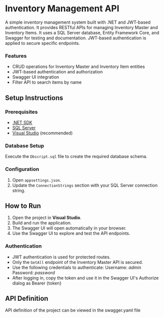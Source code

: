 # Inventory Management API

A simple inventory management system built with .NET and JWT-based authentication. It provides RESTful APIs for managing Inventory Master and Inventory Items.
It uses a SQL Server database, Entity Framework Core, and Swagger for testing and documentation. JWT-based authentication is applied to secure specific endpoints.

### Features

- CRUD operations for Inventory Master and Inventory Item entities
- JWT-based authentication and authorization
- Swagger UI integration
- Filter API to search items by name

## Setup Instructions

### Prerequisites

- [.NET SDK](https://dotnet.microsoft.com/en-us/download)
- [SQL Server](https://www.microsoft.com/en-us/sql-server/)
- [Visual Studio](https://visualstudio.microsoft.com/) (recommended)

### Database Setup

Execute the `Dbscript.sql` file to create the required database schema.

### Configuration

1. Open `appsettings.json`.
2. Update the `ConnectionStrings` section with your SQL Server connection string.


## How to Run

1. Open the project in **Visual Studio**.
2. Build and run the application.
3. The Swagger UI will open automatically in your browser.
4. Use the Swagger UI to explore and test the API endpoints.

### Authentication

- JWT authentication is used for protected routes.
- Only the `GetAll` endpoint of the Inventory Master API is secured.
- Use the following credentials to authenticate:
			Username: *admin* 
			Password: *password*
- After logging in, copy the token and use it in the Swagger UI's Authorize dialog as Bearer {token}

## API Definition
API definition of the project can be viewed in the swagger.yaml file